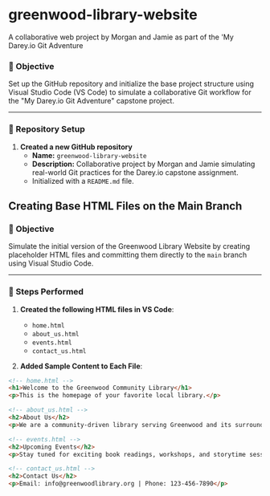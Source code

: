 # greenwood-library-website
A collaborative web project by Morgan and Jamie as part of the 'My Darey.io Git Adventure

### 🎯 Objective
Set up the GitHub repository and initialize the base project structure using Visual Studio Code (VS Code) to simulate a collaborative Git workflow for the "My Darey.io Git Adventure" capstone project.

---

### 🧱 Repository Setup

1. **Created a new GitHub repository**
   - **Name:** `greenwood-library-website`
   - **Description:** Collaborative project by Morgan and Jamie simulating real-world Git practices for the Darey.io capstone assignment.
   - Initialized with a `README.md` file.


##  Creating Base HTML Files on the Main Branch

### 🎯 Objective
Simulate the initial version of the Greenwood Library Website by creating placeholder HTML files and committing them directly to the `main` branch using Visual Studio Code.

---

### 🔨 Steps Performed

1. **Created the following HTML files in VS Code**:

   - `home.html`
   - `about_us.html`
   - `events.html`
   - `contact_us.html`

2. **Added Sample Content to Each File**:

```html
<!-- home.html -->
<h1>Welcome to the Greenwood Community Library</h1>
<p>This is the homepage of your favorite local library.</p>

<!-- about_us.html -->
<h2>About Us</h2>
<p>We are a community-driven library serving Greenwood and its surroundings.</p>

<!-- events.html -->
<h2>Upcoming Events</h2>
<p>Stay tuned for exciting book readings, workshops, and storytime sessions.</p>

<!-- contact_us.html -->
<h2>Contact Us</h2>
<p>Email: info@greenwoodlibrary.org | Phone: 123-456-7890</p>

